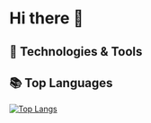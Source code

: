 # Hi there 👋

## 🔧 Technologies & Tools

## 📚 Top Languages

[![Top Langs](https://github-readme-stats.vercel.app/api/top-langs/?username=GoncaloVCorreia&layout=donut-vertical)](https://github.com/anuraghazra/github-readme-stats)



